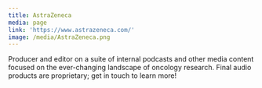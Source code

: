 ```yaml
---
title: AstraZeneca
media: page
link: 'https://www.astrazeneca.com/'
image: /media/AstraZeneca.png
---
```


Producer and editor on a suite of internal podcasts and other media content focused on the ever-changing landscape of oncology research. Final audio products are proprietary; get in touch to learn more!
